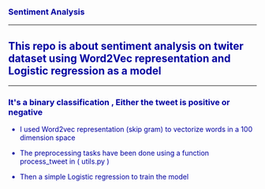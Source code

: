 ### <font color="ushua">Sentiment Analysis
---
## This repo is about sentiment analysis on twiter dataset using Word2Vec representation and Logistic regression as a model
---
### It's a binary classification , Either the tweet is positive or negative

* I used Word2vec representation (skip gram) to vectorize words in a 100 dimension space

* The preprocessing tasks have been done using a function process_tweet in ( utils.py ) 

* Then a simple Logistic regression to train the model

